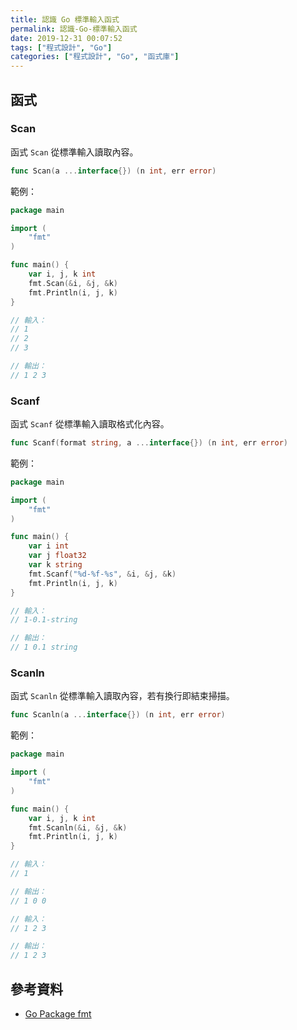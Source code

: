 ```yaml
---
title: 認識 Go 標準輸入函式
permalink: 認識-Go-標準輸入函式
date: 2019-12-31 00:07:52
tags: ["程式設計", "Go"]
categories: ["程式設計", "Go", "函式庫"]
---
```


## 函式

### Scan

函式 `Scan` 從標準輸入讀取內容。

```GO
func Scan(a ...interface{}) (n int, err error)
```

範例：

```GO
package main

import (
	"fmt"
)

func main() {
	var i, j, k int
	fmt.Scan(&i, &j, &k)
	fmt.Println(i, j, k)
}

// 輸入：
// 1
// 2
// 3

// 輸出：
// 1 2 3
```

### Scanf

函式 `Scanf` 從標準輸入讀取格式化內容。

```GO
func Scanf(format string, a ...interface{}) (n int, err error)
```

範例：

```GO
package main

import (
	"fmt"
)

func main() {
	var i int
	var j float32
	var k string
	fmt.Scanf("%d-%f-%s", &i, &j, &k)
	fmt.Println(i, j, k)
}

// 輸入：
// 1-0.1-string

// 輸出：
// 1 0.1 string
```

### Scanln

函式 `Scanln` 從標準輸入讀取內容，若有換行即結束掃描。

```GO
func Scanln(a ...interface{}) (n int, err error)
```

範例：

```GO
package main

import (
	"fmt"
)

func main() {
	var i, j, k int
	fmt.Scanln(&i, &j, &k)
	fmt.Println(i, j, k)
}

// 輸入：
// 1

// 輸出：
// 1 0 0

// 輸入：
// 1 2 3

// 輸出：
// 1 2 3
```

## 參考資料

- [Go Package fmt](https://golang.google.cn/pkg/fmt/#Print)

